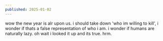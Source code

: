 ```yaml
---
published: 2025-01-02
---
```


wow the new year is alr upon us. i should take down 'who im willing to kill', i wonder if thats a false representation of who i am. i wonder if humans are naturally lazy. oh wait i looked it up and its true. hrm.